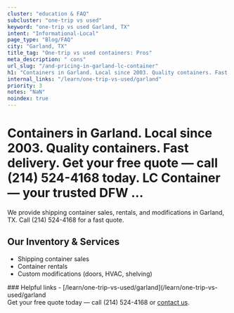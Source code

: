 ```yaml
---
cluster: "education & FAQ"
subcluster: "one-trip vs used"
keyword: "one-trip vs used Garland, TX"
intent: "Informational-Local"
page_type: "Blog/FAQ"
city: "Garland, TX"
title_tag: "One-trip vs used containers: Pros"
meta_description: " cons"
url_slug: "/and-pricing-in-garland-lc-container"
h1: "Containers in Garland. Local since 2003. Quality containers. Fast delivery. Get your free quote — call (214) 524-4168 today. LC Container — your trusted DFW ..."
internal_links: "/learn/one-trip-vs-used/garland"
priority: 3
notes: "NaN"
noindex: true
---
```


# Containers in Garland. Local since 2003. Quality containers. Fast delivery. Get your free quote — call (214) 524-4168 today. LC Container — your trusted DFW ...

We provide shipping container sales, rentals, and modifications in Garland, TX. Call (214) 524-4168 for a fast quote.

## Our Inventory & Services
- Shipping container sales
- Container rentals
- Custom modifications (doors, HVAC, shelving)

<div data-section="internal-links">
### Helpful links
- [/learn/one-trip-vs-used/garland](/learn/one-trip-vs-used/garland
</div>

<div data-section="cta">
Get your free quote today — call (214) 524-4168 or <a href="/contact">contact us</a>.
</div>

<script type="application/ld+json">{"@context":"https://schema.org","@type":"FAQPage","mainEntity":[{"@type":"Question","name":"How much does delivery cost in Garland, TX?","acceptedAnswer":{"@type":"Answer","text":"Delivery costs vary by distance and container size. Most deliveries in Garland, TX range from $150-$300. Call (214) 524-4168 for an exact quote based on your specific location."}},{"@type":"Question","name":"Do you offer financing or payment plans?","acceptedAnswer":{"@type":"Answer","text":"We accept major credit cards, checks, and can discuss commercial terms for bulk purchases. Call (214) 524-4168 to discuss options."}},{"@type":"Question","name":"Can you customize containers in Garland, TX?","acceptedAnswer":{"@type":"Answer","text":"Yes — we perform modifications like doors, HVAC, insulation, and shelving. Request a custom quote at (214) 524-4168 or via our contact form."}}]}</script>
